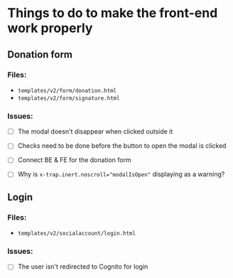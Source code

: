 # Things to do to make the front-end work properly

## Donation form

### Files:

- `templates/v2/form/donation.html`
- `templates/v2/form/signature.html`

### Issues:

- [ ] The modal doesn't disappear when clicked outside it
- [ ] Checks need to be done before the button to open the modal is clicked
- [ ] Connect BE & FE for the donation form
- [ ] Why is `x-trap.inert.noscroll="modalIsOpen"` displaying as a warning?


## Login

### Files:

- `templates/v2/socialaccount/login.html`

### Issues:

- [ ] The user isn't redirected to Cognito for login
